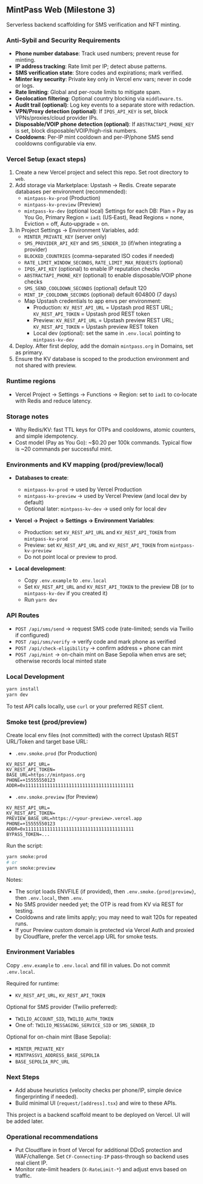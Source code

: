 ## MintPass Web (Milestone 3)

Serverless backend scaffolding for SMS verification and NFT minting.

### Anti-Sybil and Security Requirements
- **Phone number database**: Track used numbers; prevent reuse for minting.
- **IP address tracking**: Rate limit per IP; detect abuse patterns.
- **SMS verification state**: Store codes and expirations; mark verified.
- **Minter key security**: Private key only in Vercel env vars; never in code or logs.
- **Rate limiting**: Global and per-route limits to mitigate spam.
- **Geolocation filtering**: Optional country blocking via `middleware.ts`.
- **Audit trail (optional)**: Log key events to a separate store with redaction.
 - **VPN/Proxy detection (optional)**: If `IPQS_API_KEY` is set, block VPNs/proxies/cloud provider IPs.
 - **Disposable/VOIP phone detection (optional)**: If `ABSTRACTAPI_PHONE_KEY` is set, block disposable/VOIP/high-risk numbers.
 - **Cooldowns**: Per-IP mint cooldown and per-IP/phone SMS send cooldowns configurable via env.

### Vercel Setup (exact steps)
1. Create a new Vercel project and select this repo. Set root directory to `web`.
2. Add storage via Marketplace: Upstash → Redis. Create separate databases per environment (recommended):
   - `mintpass-kv-prod` (Production)
   - `mintpass-kv-preview` (Preview)
   - `mintpass-kv-dev` (optional local)
   Settings for each DB: Plan = Pay as You Go, Primary Region = `iad1` (US‑East), Read Regions = none, Eviction = off, Auto‑upgrade = on.
3. In Project Settings → Environment Variables, add:
   - `MINTER_PRIVATE_KEY` (server only)
   - `SMS_PROVIDER_API_KEY` and `SMS_SENDER_ID` (if/when integrating a provider)
   - `BLOCKED_COUNTRIES` (comma-separated ISO codes if needed)
   - `RATE_LIMIT_WINDOW_SECONDS`, `RATE_LIMIT_MAX_REQUESTS` (optional)
   - `IPQS_API_KEY` (optional) to enable IP reputation checks
   - `ABSTRACTAPI_PHONE_KEY` (optional) to enable disposable/VOIP phone checks
    - `SMS_SEND_COOLDOWN_SECONDS` (optional) default 120
    - `MINT_IP_COOLDOWN_SECONDS` (optional) default 604800 (7 days)
   - Map Upstash credentials to app envs per environment:
     - Production: `KV_REST_API_URL` = Upstash prod REST URL; `KV_REST_API_TOKEN` = Upstash prod REST token
     - Preview: `KV_REST_API_URL` = Upstash preview REST URL; `KV_REST_API_TOKEN` = Upstash preview REST token
     - Local dev (optional): set the same in `.env.local` pointing to `mintpass-kv-dev`
4. Deploy. After first deploy, add the domain `mintpass.org` in Domains, set as primary.
5. Ensure the KV database is scoped to the production environment and not shared with preview.

### Runtime regions
- Vercel Project → Settings → Functions → Region: set to `iad1` to co‑locate with Redis and reduce latency.

### Storage notes
- Why Redis/KV: fast TTL keys for OTPs and cooldowns, atomic counters, and simple idempotency.
- Cost model (Pay as You Go): ~$0.20 per 100k commands. Typical flow is ~20 commands per successful mint.

### Environments and KV mapping (prod/preview/local)
- **Databases to create**:
  - `mintpass-kv-prod` → used by Vercel Production
  - `mintpass-kv-preview` → used by Vercel Preview (and local dev by default)
  - Optional later: `mintpass-kv-dev` → used only for local dev

- **Vercel → Project → Settings → Environment Variables**:
  - Production: set `KV_REST_API_URL` and `KV_REST_API_TOKEN` from `mintpass-kv-prod`
  - Preview: set `KV_REST_API_URL` and `KV_REST_API_TOKEN` from `mintpass-kv-preview`
  - Do not point local or preview to prod.

- **Local development**:
  - Copy `.env.example` to `.env.local`
  - Set `KV_REST_API_URL` and `KV_REST_API_TOKEN` to the preview DB (or to `mintpass-kv-dev` if you created it)
  - Run `yarn dev`

### API Routes
- `POST /api/sms/send` → request SMS code (rate-limited; sends via Twilio if configured)
- `POST /api/sms/verify` → verify code and mark phone as verified
- `POST /api/check-eligibility` → confirm address + phone can mint
- `POST /api/mint` → on-chain mint on Base Sepolia when envs are set; otherwise records local minted state

### Local Development
```bash
yarn install
yarn dev
```

To test API calls locally, use `curl` or your preferred REST client.

### Smoke test (prod/preview)
Create local env files (not committed) with the correct Upstash REST URL/Token and target base URL:

- `.env.smoke.prod` (for Production)
```
KV_REST_API_URL=
KV_REST_API_TOKEN=
BASE_URL=https://mintpass.org
PHONE=+15555550123
ADDR=0x1111111111111111111111111111111111111111
```

- `.env.smoke.preview` (for Preview)
```
KV_REST_API_URL=
KV_REST_API_TOKEN=
PREVIEW_BASE_URL=https://<your-preview>.vercel.app
PHONE=+15555550123
ADDR=0x1111111111111111111111111111111111111111
BYPASS_TOKEN=...
```

Run the script:
```bash
yarn smoke:prod
# or
yarn smoke:preview
```

Notes:
- The script loads ENVFILE (if provided), then `.env.smoke.{prod|preview}`, then `.env.local`, then `.env`.
- No SMS provider needed yet; the OTP is read from KV via REST for testing.
- Cooldowns and rate limits apply; you may need to wait 120s for repeated runs.
 - If your Preview custom domain is protected via Vercel Auth and proxied by Cloudflare, prefer the vercel.app URL for smoke tests.

### Environment Variables
Copy `.env.example` to `.env.local` and fill in values. Do not commit `.env.local`.

Required for runtime:
- `KV_REST_API_URL`, `KV_REST_API_TOKEN`

Optional for SMS provider (Twilio preferred):
- `TWILIO_ACCOUNT_SID`, `TWILIO_AUTH_TOKEN`
- One of: `TWILIO_MESSAGING_SERVICE_SID` or `SMS_SENDER_ID`

Optional for on-chain mint (Base Sepolia):
- `MINTER_PRIVATE_KEY`
- `MINTPASSV1_ADDRESS_BASE_SEPOLIA`
- `BASE_SEPOLIA_RPC_URL`

### Next Steps
- Add abuse heuristics (velocity checks per phone/IP, simple device fingerprinting if needed).
- Build minimal UI (`request/[address].tsx`) and wire to these APIs.

This project is a backend scaffold meant to be deployed on Vercel. UI will be added later.

### Operational recommendations
- Put Cloudflare in front of Vercel for additional DDoS protection and WAF/challenge. Set `CF-Connecting-IP` pass-through so backend uses real client IP.
- Monitor rate-limit headers (`X-RateLimit-*`) and adjust envs based on traffic.
